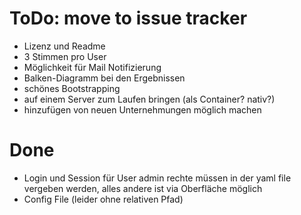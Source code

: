 # ToDo: move to issue tracker
- Lizenz und Readme
- 3 Stimmen pro User
- Möglichkeit für Mail Notifizierung
- Balken-Diagramm bei den Ergebnissen
- schönes Bootstrapping
- auf einem Server zum Laufen bringen (als Container? nativ?)
- hinzufügen von neuen Unternehmungen möglich machen


# Done
- Login und Session für User
  admin rechte müssen in der yaml file vergeben werden, alles andere ist via Oberfläche möglich
- Config File (leider ohne relativen Pfad)
